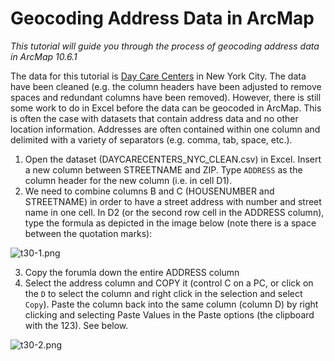 # Geocoding Address Data in ArcMap

*This tutorial will guide you through the process of geocoding address data in ArcMap 10.6.1*

The data for this tutorial is [Day Care Centers](https://github.com/alisaalias/gis_tutorials/blob/alisaalias-patch-1/data/Tutorial_30_Data.xlsx) in New York City. The data have been cleaned (e.g. the column headers have been adjusted to remove spaces and redundant columns have been removed). However, there is still some work to do in Excel before the data can be geocoded in ArcMap. This is often the case with datasets that contain address data and no other location information. Addresses are often contained within one column and delimited with a variety of separators (e.g. comma, tab, space, etc.).  

1. Open the dataset (DAYCARECENTERS_NYC_CLEAN.csv) in Excel. Insert a new column between STREETNAME and ZIP. Type `ADDRESS` as the column header for the new column (i.e. in cell D1).
2. We need to combine columns B and C (HOUSENUMBER and STREETNAME) in order to have a street address with number and street name in one cell. In D2 (or the second row cell in the ADDRESS column), type the formula as depicted in the image below (note there is a space between the quotation marks):

![t30-1.png]()

3. Copy the forumla down the entire ADDRESS column
4. Select the address column and COPY it (control C on a PC, or click on the `D` to select the column and right click in the selection and select `Copy`). Paste the column back into the same column (column D) by right clicking and selecting Paste Values in the Paste options (the clipboard with the 123). See below.

![t30-2.png]()
